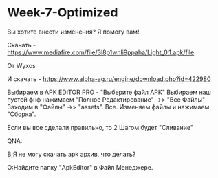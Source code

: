 # Week-7-Optimized
Вы хотите внести изменения?
Я помогу вам!

Скачать - https://www.mediafire.com/file/3l8p1wnli9ppaha/Light_0.1.apk/file

От Wyxos 

И скачать - https://www.alpha-ag.ru/engine/download.php?id=422980


Выбираем в APK EDITOR PRO - "Выберите файл APK" Выбираем наш пустой фнф нажимаем "Полное Редактирование" ->> "Все Файлы" Заходим в "Файлы" ->> "assets". Все. Изменяем файлы и нажимаем "Сборка". 

Если вы все сделали правильно, то 2 Шагом будет "Сливание"

QNA:

В;Я не могу скачать apk архив, что делать?

О:Найдите папку "ApkEditor" в Файл Менеджере.
